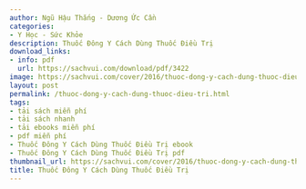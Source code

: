 ```yaml
---
author: Ngũ Hậu Thắng - Dương Ức Cần
categories:
- Y Học - Sức Khỏe
description: Thuốc Đông Y Cách Dùng Thuốc Điều Trị
download_links:
- info: pdf
  url: https://sachvui.com/download/pdf/3422
image: https://sachvui.com/cover/2016/thuoc-dong-y-cach-dung-thuoc-dieu-tri.jpg
layout: post
permalink: /thuoc-dong-y-cach-dung-thuoc-dieu-tri.html
tags:
- tải sách miễn phí
- tải sách nhanh
- tải ebooks miễn phí
- pdf miễn phí
- Thuốc Đông Y Cách Dùng Thuốc Điều Trị ebook
- Thuốc Đông Y Cách Dùng Thuốc Điều Trị pdf
thumbnail_url: https://sachvui.com/cover/2016/thuoc-dong-y-cach-dung-thuoc-dieu-tri.jpg
title: Thuốc Đông Y Cách Dùng Thuốc Điều Trị
---
```


 <div class="item-desc text-justify"> </div>